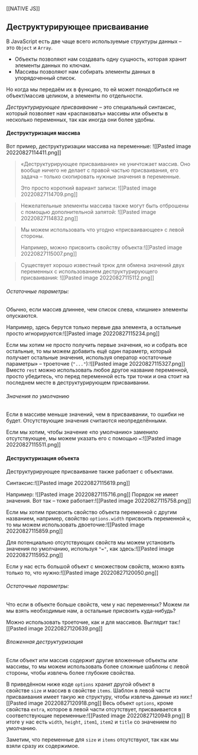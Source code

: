 [[NATIVE JS]]
## Деструктурирующее присваивание
В JavaScript есть две чаще всего используемые структуры данных – это `Object` и `Array`.

-   Объекты позволяют нам создавать одну сущность, которая хранит элементы данных по ключам.
-   Массивы позволяют нам собирать элементы данных в упорядоченный список.

Но когда мы передаём их в функцию, то ей может понадобиться не объект/массив целиком, а элементы по отдельности.

_Деструктурирующее присваивание_ – это специальный синтаксис, который позволяет нам «распаковать» массивы или объекты в несколько переменных, так как иногда они более удобны.

#### Деструктуризация массива
Вот пример, деструктуризации массива на переменные:
![[Pasted image 20220827114411.png]]

> «Деструктурирующее присваивание» не уничтожает массив. Оно вообще ничего не делает с правой частью присваивания, его задача – только скопировать нужные значения в переменные.
>
>Это просто короткий вариант записи:
>![[Pasted image 20220827114709.png]]

> Нежелательные элементы массива также могут быть отброшены с помощью дополнительной запятой:
> ![[Pasted image 20220827114832.png]]

> Мы можем использовать что угодно «присваивающее» с левой стороны.
> 
> Например, можно присвоить свойству объекта:![[Pasted image 20220827115007.png]]

> Существует хорошо известный трюк для обмена значений двух переменных с использованием деструктурирующего присваивания:
> ![[Pasted image 20220827115112.png]]

###### Остаточные параметры:
Обычно, если массив длиннее, чем список слева, «лишние» элементы опускаются.

Например, здесь берутся только первые два элемента, а остальные просто игнорируются:![[Pasted image 20220827115234.png]]

Если мы хотим не просто получить первые значения, но и собрать все остальные, то мы можем добавить ещё один параметр, который получает остальные значения, используя оператор «остаточные параметры» – троеточие (`"..."`):![[Pasted image 20220827115327.png]]
Вместо `rest` можно использовать любое другое название переменной, просто убедитесь, что перед переменной есть три точки и она стоит на последнем месте в деструктурирующем присваивании.

###### Значения по умолчанию
Если в массиве меньше значений, чем в присваивании, то ошибки не будет. Отсутствующие значения считаются неопределёнными.

Если мы хотим, чтобы значение «по умолчанию» заменило отсутствующее, мы можем указать его с помощью `=`:![[Pasted image 20220827115511.png]]

#### Деструктуризация объекта
Деструктурирующее присваивание также работает с объектами.

Синтаксис:![[Pasted image 20220827115619.png]]

Например:
![[Pasted image 20220827115716.png]]
Порядок не имеет значения. Вот так – тоже работает:![[Pasted image 20220827115758.png]]

Если мы хотим присвоить свойство объекта переменной с другим названием, например, свойство `options.width` присвоить переменной `w`, то мы можем использовать двоеточие:![[Pasted image 20220827115859.png]]

Для потенциально отсутствующих свойств мы можем установить значения по умолчанию, используя `"="`, как здесь:![[Pasted image 20220827115952.png]]

Если у нас есть большой объект с множеством свойств, можно взять только то, что нужно:![[Pasted image 20220827120050.png]]

###### Остаточные параметры:
Что если в объекте больше свойств, чем у нас переменных? Можем ли мы взять необходимые нам, а остальные присвоить куда-нибудь?

Можно использовать троеточие, как и для массивов. Выглядит так:![[Pasted image 20220827120639.png]]

###### Вложенная деструктуризация
Если объект или массив содержит другие вложенные объекты или массивы, то мы можем использовать более сложные шаблоны с левой стороны, чтобы извлечь более глубокие свойства.

В приведённом ниже коде `options` хранит другой объект в свойстве `size` и массив в свойстве `items`. Шаблон в левой части присваивания имеет такую же структуру, чтобы извлечь данные из них:![[Pasted image 20220827120918.png]]
Весь объект `options`, кроме свойства `extra`, которое в левой части отсутствует, присваивается в соответствующие переменные:![[Pasted image 20220827120949.png]]
В итоге у нас есть `width`, `height`, `item1`, `item2` и `title` со значением по умолчанию.

Заметим, что переменные для `size` и `items` отсутствуют, так как мы взяли сразу их содержимое.

